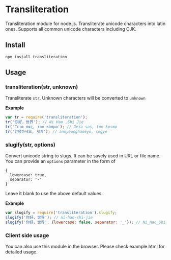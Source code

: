 # Transliteration

Transliteration module for node.js. Transliterate unicode characters into latin ones. Supports all common unicode characters including CJK.

## Install

```
npm install transliteration
```

## Usage

### transliteration(str, unknown)

Transliterate `str`. Unknown characters will be converted to `unknown`

__Example__
```javascript
var tr = require('transliteration');
tr('你好，世界'); // Ni Hao ,Shi Jie
tr('Γεια σας, τον κόσμο'); // Geia sas, ton kosmo
tr('안녕하세요, 세계'); // annyeonghaseyo, segye
```

### slugify(str, options)

Convert unicode string to slugs. It can be savely used in URL or file name.
You can provide an `options` parameter in the form of
```
{
  lowercase: true,
  separator: '-'
}
```
Leave it blank to use the above default values.

__Example__
```javascript
var slugify = require('transliteration').slugify;
slugify('你好，世界'); // ni-hao-shi-jie
slugify('你好，世界', {lowercase: false, separator: '_'}); // Ni_Hao_Shi_Jie
```

### Client side usage
You can also use this module in the browser. Please check example.html for detailed usage.